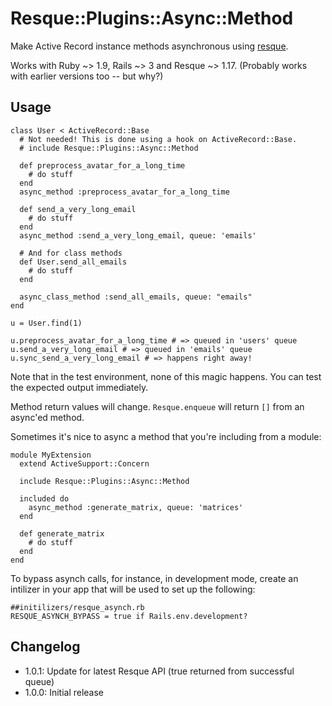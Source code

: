 Resque::Plugins::Async::Method
==============================

Make Active Record instance methods asynchronous using [resque](http://www.github.com/defunkt/resque).

Works with Ruby ~> 1.9, Rails ~> 3 and Resque ~> 1.17. (Probably works with earlier versions too -- but why?)

Usage
-----

    class User < ActiveRecord::Base
      # Not needed! This is done using a hook on ActiveRecord::Base.
      # include Resque::Plugins::Async::Method

      def preprocess_avatar_for_a_long_time
        # do stuff
      end
      async_method :preprocess_avatar_for_a_long_time

      def send_a_very_long_email
        # do stuff
      end
      async_method :send_a_very_long_email, queue: 'emails'

      # And for class methods
      def User.send_all_emails
        # do stuff
      end

      async_class_method :send_all_emails, queue: "emails"
    end

    u = User.find(1)

    u.preprocess_avatar_for_a_long_time # => queued in 'users' queue
    u.send_a_very_long_email # => queued in 'emails' queue
    u.sync_send_a_very_long_email # => happens right away!

Note that in the test environment, none of this magic happens. You can test the expected output immediately.

Method return values will change. `Resque.enqueue` will return `[]` from an async'ed method.

Sometimes it's nice to async a method that you're including from a module:

    module MyExtension
      extend ActiveSupport::Concern

      include Resque::Plugins::Async::Method

      included do
        async_method :generate_matrix, queue: 'matrices'
      end

      def generate_matrix
        # do stuff
      end
    end


To bypass asynch calls, for instance, in development mode, create an intilizer in your app that will be used to set up the following:
    
    ##initilizers/resque_asynch.rb
    RESQUE_ASYNCH_BYPASS = true if Rails.env.development?


Changelog
---------

* 1.0.1: Update for latest Resque API (true returned from successful queue)
* 1.0.0: Initial release